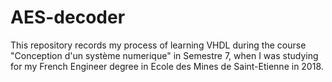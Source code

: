 # AES-decoder
This repository records my process of learning VHDL during the course "Conception d'un système numerique" in Semestre 7, when I was studying for my French Engineer degree in Ecole des Mines de Saint-Etienne in 2018.

